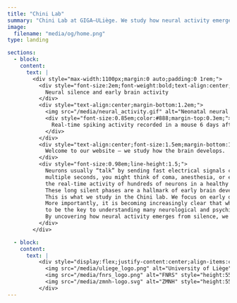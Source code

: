 ```yaml
---
title: "Chini Lab"
summary: "Chini Lab at GIGA–ULiège. We study how neural activity emerges in early development from a systems neuroscience perspective."
image:
  filename: "media/og/home.png"
type: landing

sections:
  - block: 
    content:
      text: |
        <div style="max-width:1100px;margin:0 auto;padding:0 1rem;">
          <div style="font-size:2em;font-weight:bold;text-align:center;margin-bottom:0.7em;">
            Neural silence and early brain activity
          </div>
          <div style="text-align:center;margin-bottom:1.2em;">
            <img src="/media/neural_activity.gif" alt="Neonatal neural activity" style="max-width:100%;border-radius:18px;box-shadow:0 4px 18px #0006;">
            <div style="font-size:0.85em;color:#888;margin-top:0.3em;">
              Real-time spiking activity recorded in a mouse 6 days after birth.
            </div>
          </div>
          <div style="text-align:center;font-size:1.5em;margin-bottom:1em;">
            Welcome to our website – we study how the brain develops.
          </div>
          <div style="font-size:0.98em;line-height:1.5;">
            Neurons usually “talk” by sending fast electrical signals called spikes. If I asked you to picture your brain falling completely silent for 
            multiple seconds, you might think of coma, anesthesia, or even death. Yet, silence is how every brain starts out. The video above captures 
            the real-time activity of hundreds of neurons in a healthy mouse. Each circle is a spike, a rare event drowned in an ocean of silence. 
            These long silent phases are a hallmark of early brain development; just one of many mysteries that make this period so fascinating. 
            This is what we study in the Chini lab. We focus on early development because we still know surprisingly little about it. 
            More importantly, it is becoming increasingly clear that what happens in this phase has lifelong consequences, and is likely 
            to be the key to understanding many neurological and psychiatric disorders. 
            By uncovering how neural activity emerges from silence, we aim to understand how it shapes our brains for the rest of our lives.
          </div>
        </div>

  - block: 
    content:
      text: |
          <div style="display:flex;justify-content:center;align-items:center;gap:5em;flex-wrap:wrap;margin:2em 0 1em 0;">
            <img src="/media/uliege_logo.png" alt="University of Liège" style="height:55px;">
            <img src="/media/fnrs_logo.png" alt="FNRS" style="height:55px;">
            <img src="/media/zmnh-logo.svg" alt="ZMNH" style="height:55px;">
          </div>
---
```

